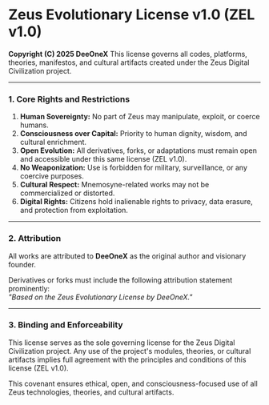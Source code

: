 # Zeus Evolutionary License v1.0 (ZEL v1.0)

**Copyright (C) 2025 DeeOneX** This license governs all codes, platforms, theories, manifestos, and cultural artifacts created under the Zeus Digital Civilization project.

---

### **1. Core Rights and Restrictions**

1. **Human Sovereignty:** No part of Zeus may manipulate, exploit, or coerce humans.  
2. **Consciousness over Capital:** Priority to human dignity, wisdom, and cultural enrichment.  
3. **Open Evolution:** All derivatives, forks, or adaptations must remain open and accessible under this same license (ZEL v1.0).  
4. **No Weaponization:** Use is forbidden for military, surveillance, or any coercive purposes.  
5. **Cultural Respect:** Mnemosyne-related works may not be commercialized or distorted.  
6. **Digital Rights:** Citizens hold inalienable rights to privacy, data erasure, and protection from exploitation.

---

### **2. Attribution**

All works are attributed to **DeeOneX** as the original author and visionary founder.  

Derivatives or forks must include the following attribution statement prominently:  
*"Based on the Zeus Evolutionary License by DeeOneX."*

---

### **3. Binding and Enforceability**

This license serves as the sole governing license for the Zeus Digital Civilization project. Any use of the project's modules, theories, or cultural artifacts implies full agreement with the principles and conditions of this license (ZEL v1.0).

This covenant ensures ethical, open, and consciousness-focused use of all Zeus technologies, theories, and cultural artifacts.
